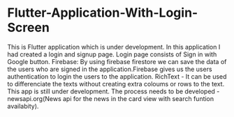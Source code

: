 # Flutter-Application-With-Login-Screen
This is Flutter application which is under development.
In this application I had created a login and signup page.
Login page consists of Sign in with Google button.
Firebase:
       By using firebase firestore we can save the data of the users who are signed in the application.Firebase gives us the users authentication to login the users to the application.
RichText - It can be used to differenciate the texts without creating extra coloums or rows to the text.
This app is still under development.
The process needs to be developed - newsapi.org(News api for the news in the card view with search funtion availabity).
